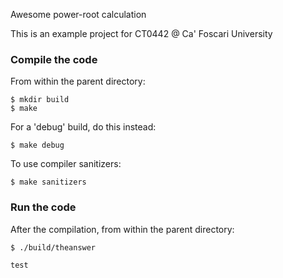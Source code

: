 Awesome power-root calculation

This is an example project for CT0442 @ Ca' Foscari University

### Compile the code

From within the parent directory:

	$ mkdir build
	$ make

For a 'debug' build, do this instead:

	$ make debug

To use compiler sanitizers:

	$ make sanitizers

### Run the code

After the compilation, from within the parent directory:

	$ ./build/theanswer
	
	test
